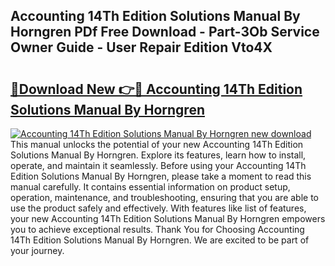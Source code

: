 ## Accounting 14Th Edition Solutions Manual By Horngren PDf Free Download - Part-3Ob Service Owner Guide - User Repair Edition Vto4X

# <h2><a href="http://bc62227.oget.top/?id=Accounting+14Th+Edition+Solutions+Manual+By+Horngren">🔗Download New 👉🔴 Accounting 14Th Edition Solutions Manual By Horngren</a></h2>

[![Accounting 14Th Edition Solutions Manual By Horngren new download](https://i.imgur.com/5g1atiW.png)](http://bc62227.oget.top/?id=Accounting+14Th+Edition+Solutions+Manual+By+Horngren)
This manual unlocks the potential of your new Accounting 14Th Edition Solutions Manual By Horngren. Explore its features, learn how to install, operate, and maintain it seamlessly. Before using your Accounting 14Th Edition Solutions Manual By Horngren, please take a moment to read this manual carefully. It contains essential information on product setup, operation, maintenance, and troubleshooting, ensuring that you are able to use the product safely and effectively. With features like list of features, your new Accounting 14Th Edition Solutions Manual By Horngren empowers you to achieve exceptional results. Thank You for Choosing Accounting 14Th Edition Solutions Manual By Horngren. We are excited to be part of your journey.
